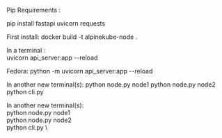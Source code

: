 Pip Requirements :

pip install fastapi uvicorn requests

First install:
docker build -t alpinekube-node .

In a terminal : \
uvicorn api_server:app --reload

Fedora: 
python -m uvicorn api_server:app --reload

In another new terminal(s):
python node.py node1
python node.py node2
python cli.py

In another new terminal(s): \
python node.py node1 \
python node.py node2 \
python cli.py \